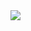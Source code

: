 <img  align="right" src="https://github-readme-stats.vercel.app/api?username=HisAtri&show_icons=true&theme=radical" />
